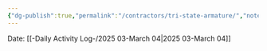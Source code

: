 ```yaml
---
{"dg-publish":true,"permalink":"/contractors/tri-state-armature/","noteIcon":"","created":"2025-05-20T10:31:54.482-05:00"}
---
```


Date: [[-Daily Activity Log-/2025 03-March 04\|2025 03-March 04]]

